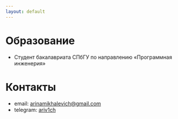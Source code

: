 ```yaml
---
layout: default
---
```


# Образование
- Студент бакалавриата СПбГУ по направлению «Программная инженерия»

# Контакты
- email: arinamikhalevich@gmail.com
- telegram: [ariv1ch](https://t.me/ariv1ch)
